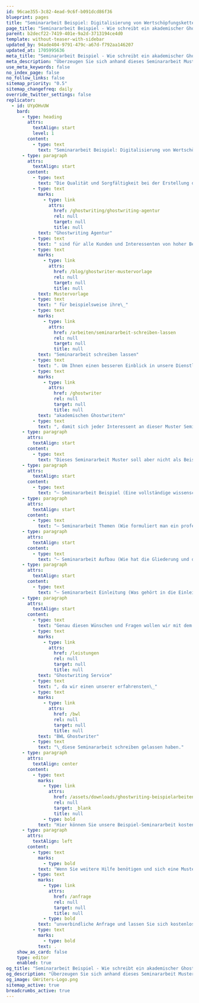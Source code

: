 ```yaml
---
id: 96cae355-3c82-4ead-9c6f-b091dcd86f36
blueprint: pages
title: "Seminararbeit Beispiel: Digitalisierung von Wertschöpfungsketten"
page_title: "Seminararbeit Beispiel - Wie schreibt ein akademischer Ghostwriter?"
parent: b2decf22-7419-401e-9a2d-3713194ce4d0
template: without-teaser-with-sidebar
updated_by: 94ade404-9791-479c-a67d-f792aa146207
updated_at: 1705995636
meta_title: "Seminararbeit Beispiel - Wie schreibt ein akademischer Ghostwriter?"
meta_description: "Überzeugen Sie sich anhand dieses Seminararbeit Musters von unseren Qualitätsstandards und nutzen Sie diese als Orientierung. Erfahren Sie mehr hier."
use_meta_keywords: false
no_index_page: false
no_follow_links: false
sitemap_priority: "0.5"
sitemap_changefreq: daily
override_twitter_settings: false
replicator:
  - id: UYpOHvUW
    bard:
      - type: heading
        attrs:
          textAlign: start
          level: 1
        content:
          - type: text
            text: "Seminararbeit Beispiel: Digitalisierung von Wertschöpfungsketten"
      - type: paragraph
        attrs:
          textAlign: start
        content:
          - type: text
            text: "Die Qualität und Sorgfältigkeit bei der Erstellung der wissenschaftlichen Arbeiten durch unsere "
          - type: text
            marks:
              - type: link
                attrs:
                  href: /ghostwriting/ghostwriting-agentur
                  rel: null
                  target: null
                  title: null
            text: "Ghostwriting Agentur"
          - type: text
            text: " sind für alle Kunden und Interessenten von hoher Bedeutung, auch bereits bevor diese ihre "
          - type: text
            marks:
              - type: link
                attrs:
                  href: /blog/ghostwriter-mustervorlage
                  rel: null
                  target: null
                  title: null
            text: Mustervorlage
          - type: text
            text: " für beispielsweise ihre\_"
          - type: text
            marks:
              - type: link
                attrs:
                  href: /arbeiten/seminararbeit-schreiben-lassen
                  rel: null
                  target: null
                  title: null
            text: "Seminararbeit schreiben lassen"
          - type: text
            text: ". Um Ihnen einen besseren Einblick in unsere Dienstleistung zu geben, haben wir das folgende Seminararbeit Beispiel schreiben lassen und bieten dieses zum Lesen in einem PDF Reader an. Angefertigt wurde diese von unseren "
          - type: text
            marks:
              - type: link
                attrs:
                  href: /ghostwriter
                  rel: null
                  target: null
                  title: null
            text: "akademischen Ghostwritern"
          - type: text
            text: ", damit sich jeder Interessent an dieser Muster Seminararbeit von der Qualität unserer wissenschaftlichen Arbeiten und den hohen Standards, auf die wir bei jedem individuellen Projekt bestehen, direkt überzeugen kann."
      - type: paragraph
        attrs:
          textAlign: start
        content:
          - type: text
            text: "Dieses Seminararbeit Muster soll aber nicht als Beispiel für unsere Qualität fungieren, sondern auch allen anderen Nutzern von GWriters eine kostenlose Hilfestellungen bieten, indem wir wichtige Punkte und Themen im Zusammenhang mit der Erstellung einer Seminararbeit anschaulich demonstrieren:"
      - type: paragraph
        attrs:
          textAlign: start
        content:
          - type: text
            text: "– Seminararbeit Beispiel (Eine vollständige wissenschaftliche Arbeit, von unseren Experten verfasst)"
      - type: paragraph
        attrs:
          textAlign: start
        content:
          - type: text
            text: "– Seminararbeit Themen (Wie formuliert man ein professionelles Thema für eine wissenschaftliche Arbeit?)"
      - type: paragraph
        attrs:
          textAlign: start
        content:
          - type: text
            text: "– Seminararbeit Aufbau (Wie hat die Gliederung und der Aufbau einer Seminararbeit auszusehen?)"
      - type: paragraph
        attrs:
          textAlign: start
        content:
          - type: text
            text: "– Seminararbeit Einleitung (Was gehört in die Einleitung rein und was darf nicht vorweggenommen werden?)"
      - type: paragraph
        attrs:
          textAlign: start
        content:
          - type: text
            text: "Genau diesen Wünschen und Fragen wollen wir mit dem folgenden Seminararbeit Beispiel entgegenkommen. Inhaltlich geht es um den Fachbereich Betriebswirtschaftslehre und ist speziell für Studenten dieses Faches interessant, kann jedoch vom Aufbau und der Qualität her als hervorragendes Beispiel für jeden Studenten dienen, der seine Seminararbeit bald abgeben möchte. Darüber hinaus gibt es unseren Interessenten einen hervorragenden Eindruck über unseren "
          - type: text
            marks:
              - type: link
                attrs:
                  href: /leistungen
                  rel: null
                  target: null
                  title: null
            text: "Ghostwriting Service"
          - type: text
            text: ", da wir einen unserer erfahrensten\_"
          - type: text
            marks:
              - type: link
                attrs:
                  href: /bwl
                  rel: null
                  target: null
                  title: null
            text: "BWL Ghostwriter"
          - type: text
            text: "\_diese Seminararbeit schreiben gelassen haben."
      - type: paragraph
        attrs:
          textAlign: center
        content:
          - type: text
            marks:
              - type: link
                attrs:
                  href: /assets/downloads/ghostwriting-beispielarbeiten/Seminararbeit-Beispiel-BWL-Auswirkungen-der-Digitalisierung-auf-die-Wertschopfungskette.pdf
                  rel: null
                  target: _blank
                  title: null
              - type: bold
            text: "Hier können Sie unsere Beispiel-Seminararbeit kostenlos herunterladen!"
      - type: paragraph
        attrs:
          textAlign: left
        content:
          - type: text
            marks:
              - type: bold
            text: "Wenn Sie weitere Hilfe benötigen und sich eine Mustervorlage für Ihre Seminararbeit schreiben lassen möchten, stehen wir Ihnen mit unseren akademischen Experten gerne jederzeit kompetent zur Seite. Schicken Sie uns jetzt einfach und schnell eine\_"
          - type: text
            marks:
              - type: link
                attrs:
                  href: /anfrage
                  rel: null
                  target: null
                  title: null
              - type: bold
            text: "unverbindliche Anfrage und lassen Sie sich kostenlos beraten"
          - type: text
            marks:
              - type: bold
            text: .
    show_as_card: false
    type: editor
    enabled: true
og_title: "Seminararbeit Beispiel - Wie schreibt ein akademischer Ghostwriter?"
og_description: "Überzeugen Sie sich anhand dieses Seminararbeit Musters von unseren Qualitätsstandards und nutzen Sie diese als Orientierung. Erfahren Sie mehr hier."
og_image: GWriters-Logo.png
sitemap_active: true
breadcrumbs_active: true
---
```

